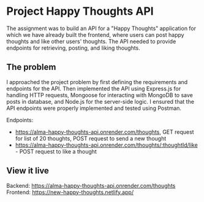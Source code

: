# Project Happy Thoughts API

The assignment was to build an API for a "Happy Thoughts" application for which we have already built the frontend, where users can post happy thoughts and like other users' thoughts. The API needed to provide endpoints for retrieving, posting, and liking thoughts.

## The problem

I approached the project problem by first defining the requirements and endpoints for the API. Then implemented the API using Express.js for handling HTTP requests, Mongoose for interacting with MongoDB to save posts in database, and Node.js for the server-side logic. I ensured that the API endpoints were properly implemented and tested using Postman.

Endpoints:

- https://alma-happy-thoughts-api.onrender.com/thoughts, GET request for list of 20 thoughts, POST request to send a new thought
- https://alma-happy-thoughts-api.onrender.com/thoughts/:thoughtId/like - POST request to like a thought

## View it live

Backend: https://alma-happy-thoughts-api.onrender.com/thoughts
Frontend: https://new-happy-thoughts.netlify.app/
